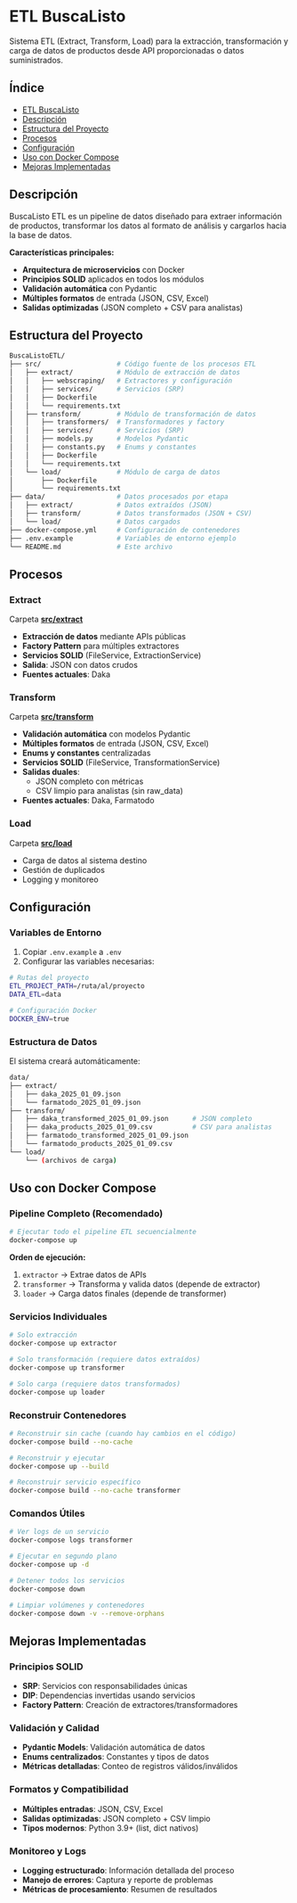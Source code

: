 # ETL BuscaListo

Sistema ETL (Extract, Transform, Load) para la extracción, transformación y carga de datos de productos desde API proporcionadas o datos suministrados.

## Índice

- [ETL BuscaListo](#etl-buscalisto)
- [Descripción](#descripción)
- [Estructura del Proyecto](#estructura-del-proyecto)
- [Procesos](#procesos)
- [Configuración](#configuración)
- [Uso con Docker Compose](#uso-con-docker-compose)
- [Mejoras Implementadas](#mejoras-implementadas)

## Descripción

BuscaListo ETL es un pipeline de datos diseñado para extraer información de productos, transformar los datos al formato de análisis y cargarlos hacia la base de datos.

**Características principales:**
- **Arquitectura de microservicios** con Docker
- **Principios SOLID** aplicados en todos los módulos
- **Validación automática** con Pydantic
- **Múltiples formatos** de entrada (JSON, CSV, Excel)
- **Salidas optimizadas** (JSON completo + CSV para analistas)

## Estructura del Proyecto

``` bash
BuscaListoETL/
├── src/                   # Código fuente de los procesos ETL
│   ├── extract/           # Módulo de extracción de datos
│   │   ├── webscraping/   # Extractores y configuración
│   │   ├── services/      # Servicios (SRP)
│   │   ├── Dockerfile
│   │   └── requirements.txt
│   ├── transform/         # Módulo de transformación de datos
│   │   ├── transformers/  # Transformadores y factory
│   │   ├── services/      # Servicios (SRP)
│   │   ├── models.py      # Modelos Pydantic
│   │   ├── constants.py   # Enums y constantes
│   │   ├── Dockerfile
│   │   └── requirements.txt
│   └── load/              # Módulo de carga de datos
│       ├── Dockerfile
│       └── requirements.txt
├── data/                  # Datos procesados por etapa
│   ├── extract/           # Datos extraídos (JSON)
│   ├── transform/         # Datos transformados (JSON + CSV)
│   └── load/              # Datos cargados
├── docker-compose.yml     # Configuración de contenedores
├── .env.example           # Variables de entorno ejemplo
└── README.md              # Este archivo
```

## Procesos

### Extract

Carpeta **[src/extract](/src/extract/)**

- **Extracción de datos** mediante APIs públicas
- **Factory Pattern** para múltiples extractores
- **Servicios SOLID** (FileService, ExtractionService)
- **Salida**: JSON con datos crudos
- **Fuentes actuales**: Daka

### Transform

Carpeta **[src/transform](/src/transform/)**

- **Validación automática** con modelos Pydantic
- **Múltiples formatos** de entrada (JSON, CSV, Excel)
- **Enums y constantes** centralizadas
- **Servicios SOLID** (FileService, TransformationService)
- **Salidas duales**:
  - JSON completo con métricas
  - CSV limpio para analistas (sin raw_data)
- **Fuentes actuales**: Daka, Farmatodo

### Load

Carpeta **[src/load](/src/load/)**

- Carga de datos al sistema destino
- Gestión de duplicados
- Logging y monitoreo

## Configuración

### Variables de Entorno

1. Copiar `.env.example` a `.env`
2. Configurar las variables necesarias:

```bash
# Rutas del proyecto
ETL_PROJECT_PATH=/ruta/al/proyecto
DATA_ETL=data

# Configuración Docker
DOCKER_ENV=true
```

### Estructura de Datos

El sistema creará automáticamente:

```bash
data/
├── extract/
│   ├── daka_2025_01_09.json
│   └── farmatodo_2025_01_09.json
├── transform/
│   ├── daka_transformed_2025_01_09.json      # JSON completo
│   ├── daka_products_2025_01_09.csv          # CSV para analistas
│   ├── farmatodo_transformed_2025_01_09.json
│   └── farmatodo_products_2025_01_09.csv
└── load/
    └── (archivos de carga)
```

## Uso con Docker Compose

### Pipeline Completo (Recomendado)

```bash
# Ejecutar todo el pipeline ETL secuencialmente
docker-compose up
```

**Orden de ejecución:**
1. `extractor` → Extrae datos de APIs
2. `transformer` → Transforma y valida datos (depende de extractor)
3. `loader` → Carga datos finales (depende de transformer)

### Servicios Individuales

```bash
# Solo extracción
docker-compose up extractor

# Solo transformación (requiere datos extraídos)
docker-compose up transformer

# Solo carga (requiere datos transformados)
docker-compose up loader
```

### Reconstruir Contenedores

```bash
# Reconstruir sin cache (cuando hay cambios en el código)
docker-compose build --no-cache

# Reconstruir y ejecutar
docker-compose up --build

# Reconstruir servicio específico
docker-compose build --no-cache transformer
```

### Comandos Útiles

```bash
# Ver logs de un servicio
docker-compose logs transformer

# Ejecutar en segundo plano
docker-compose up -d

# Detener todos los servicios
docker-compose down

# Limpiar volúmenes y contenedores
docker-compose down -v --remove-orphans
```

## Mejoras Implementadas

### Principios SOLID
- **SRP**: Servicios con responsabilidades únicas
- **DIP**: Dependencias invertidas usando servicios
- **Factory Pattern**: Creación de extractores/transformadores

### Validación y Calidad
- **Pydantic Models**: Validación automática de datos
- **Enums centralizados**: Constantes y tipos de datos
- **Métricas detalladas**: Conteo de registros válidos/inválidos

### Formatos y Compatibilidad
- **Múltiples entradas**: JSON, CSV, Excel
- **Salidas optimizadas**: JSON completo + CSV limpio
- **Tipos modernos**: Python 3.9+ (list, dict nativos)

### Monitoreo y Logs
- **Logging estructurado**: Información detallada del proceso
- **Manejo de errores**: Captura y reporte de problemas
- **Métricas de procesamiento**: Resumen de resultados
